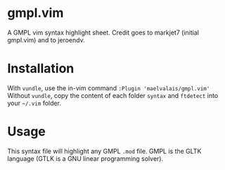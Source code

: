 gmpl.vim
========
A GMPL vim syntax highlight sheet. 
Credit goes to  markjet7 (initial gmpl.vim) and to jeroendv.

Installation
============
With `vundle`, use the in-vim command `:Plugin 'maelvalais/gmpl.vim'`
Without `vundle`, copy the content of each folder `syntax` and `ftdetect` into your `~/.vim` folder.

Usage
=====
This syntax file will highlight any GMPL `.mod` file. GMPL is the GLTK language (GTLK is a GNU linear programming solver).
